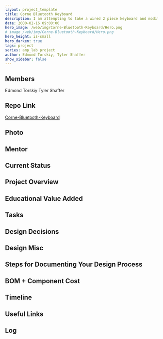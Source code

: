 ```yaml
---
layout: project_template
title: Corne Bluetooth Keyboard
description: I am attempting to take a wired 2 piece keyboard and modify the design to make it completely wireless. This will be accomplished by using a bluetooth mesh network to have both pieces talk to each other, and STM32 chips as the brains of the operation.
date: 2000-02-16 09:00:00
hero_image: /web/img/Corne-Bluetooth-Keyboard/Hero.png
# image /web/img/Corne-Bluetooth-Keyboard/Hero.png
hero_height: is-small
hero_darken: true
tags: project
series: amp_lab_project
author: Edmond Torskiy, Tyler Shaffer
show_sidebar: false
---
```




## Members
Edmond Torskiy
Tyler Shaffer

## Repo Link
<a class="button is-link" href="https://github.com/Amp-Lab-at-VT/Corne-Bluetooth-Keyboard" >Corne-Bluetooth-Keyboard</a>

## Photo

## Mentor

## Current Status

## Project Overview


## Educational Value Added


## Tasks

## Design Decisions

## Design Misc

## Steps for Documenting Your Design Process

## BOM + Component Cost

## Timeline

## Useful Links

## Log
            